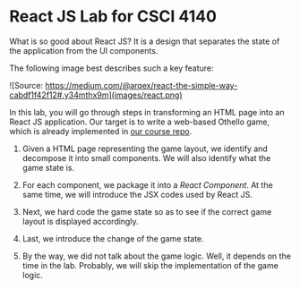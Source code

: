 # React JS Lab for CSCI 4140

What is so good about React JS?  It is a design that separates the state of the application from the UI components.

The following image best describes such a key feature:

![Source: https://medium.com/@arqex/react-the-simple-way-cabdf1f42f12#.y34mthx9m](images/react.png)

In this lab, you will go through steps in transforming an HTML page into an React JS application. Our target is to write a web-based Othello game, which is already implemented in [our course repo](https://github.com/tywong/cuhk-csci4140/tree/master/react-othello).

1. Given a HTML page representing the game layout, we identify and decompose it into small components. We will also identify what the game state is.

2. For each component, we package it into a *React Component*. At the same time, we will introduce the JSX codes used by React JS.

3. Next, we hard code the game state so as to see if the correct game layout is displayed accordingly.

4. Last, we introduce the change of the game state.

5. By the way, we did not talk about the game logic. Well, it depends on the time in the lab. Probably, we will skip the implementation of the game logic.
